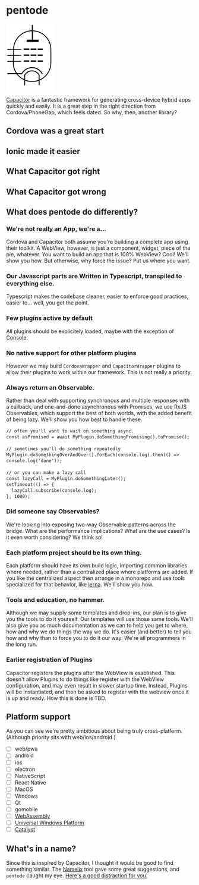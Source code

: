 # pentode

![pentode logo](assets/pentode.svg)

[Capacitor](https://capacitor.ionicframework.com/) is a fantastic framework for generating cross-device hybrid apps quickly and easily. It is a great step in the right direction from Cordova/PhoneGap, which feels dated. So why, then, another library?

## Cordova was a great start

## Ionic made it easier

## What Capacitor got right

## What Capacitor got wrong

## What does pentode do differently?

### We're not really an App, we're a...

Cordova and Capacitor both assume you're building a complete app using their toolkit. A WebView, however, is just a component, widget, piece of the pie, whatever. You want to build an app that is 100% WebView? Cool! We'll show you how. But otherwise, why force the issue? Put us where you want.

### Our Javascript parts are Written in Typescript, transpiled to everything else.

Typescript makes the codebase cleaner, easier to enforce good practices, easier to... well, you get the point.

### Few plugins active by default

All plugins should be explicitely loaded, maybe with the exception of Console.

### No native support for other platform plugins

However we may build `CordovaWrapper` and `CapacitorWrapper` plugins to allow their plugins to work within our framework. This is not really a priority.

### Always return an Observable.

Rather than deal with supporting synchronous and multiple responses with a callback, and one-and-done asynchronous with Promises, we use RxJS Observables, which support the best of both worlds, with the added benefit of being lazy. We'll show you how best to handle these.
```es6
// often you'll want to wait on something async.
const asPromised = await MyPlugin.doSomethingPromising().toPromise();

// sometimes you'll do something repeatedly
MyPlugin.doSomethingOverAndOver().forEach(console.log).then(() => console.log('done'));

// or you can make a lazy call
const lazyCall = MyPlugin.doSomethingLater();
setTimeout(() => {
  lazyCall.subscribe(console.log);
}, 1000);
```

### Did someone say Observables?

We're looking into exposing two-way Observable patterns across the bridge. What are the performance implications? What are the use cases? Is it even worth considering? We think so!

### Each platform project should be its own thing.

Each platform should have its own build logic, importing common libraries where needed, rather than a centralized place where platforms are added. If you like the centralized aspect then arrange in a monorepo and use tools specialized for that behavior, like [lerna](http://lerna.js.org). We'll show you how.

### Tools and education, no hammer.

Although we may supply some templates and drop-ins, our plan is to give you the tools to do it yourself. Our templates will use those same tools. We'll also give you as much documentation as we can to help you get to where, how and why we do things the way we do. It's easier (and better) to tell you how and why than to force you to do it our way. We're all programmers in the long run.

### Earlier registration of Plugins

Capacitor registers the plugins after the WebView is esablished. This doesn't allow Plugins to do things like register with the WebView configuration, and may even result in slower startup time. Instead, Plugins will be instantiated, and then be asked to register with the webview once it is up and ready. How this is done is TBD.

## Platform support

As you can see we're pretty ambitious about being truly cross-platform. (Although priority sits with web/ios/android.)

 - [ ] web/pwa
 - [ ] android
 - [ ] ios
 - [ ] electron
 - [ ] NativeScript
 - [ ] React Native
 - [ ] MacOS
 - [ ] Windows
 - [ ] Qt
 - [ ] gomobile
 - [ ] [WebAssembly](https://pspdfkit.com/blog/2018/running-native-code-in-electron-and-the-case-for-webassembly/)
 - [ ] [Universal Windows Platform](https://docs.microsoft.com/en-us/windows/uwp/)
 - [ ] [Catalyst](https://9to5mac.com/guides/project-catalyst/)

## What's in a name?

Since this is inspired by Capacitor, I thought it would be good to find something similar. The [Namelix](https://namelix.com/app/?keywords=capacitor) tool gave some great suggestions, and `pentode` caught my eye. [Here's a good distraction for you.](https://en.wikipedia.org/wiki/Pentode)

